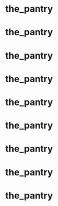 # the_pantry
# the_pantry
# the_pantry
# the_pantry
# the_pantry
# the_pantry
# the_pantry
# the_pantry
# the_pantry
